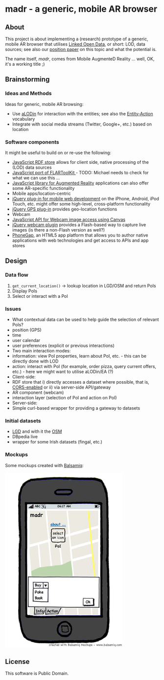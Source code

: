 # madr - a generic, mobile AR browser

## About

This project is about implementing a (research) prototype of a generic, mobile AR browser that utilises [Linked Open Data](http://lod-cloud.net), or short: LOD, data sources; see also our [position paper](http://www.w3.org/2010/06/w3car/exploiting_lod_for_ar.pdf) on this topic and what the potential is.

The name itself, *madr*, comes from Mobile AugmenteD Reality ... well, OK, it's a working title ;)

## Brainstorming

### Ideas and Methods

Ideas for generic, mobile AR browsing:

* Use [aLODin](http://lab.linkeddata.deri.ie/alodin/agent/) for interaction with the entities; see also the [Entity-Action  ](http://purl.org/NET/entity-actions) vocabulary
* Integrate with social media streams (Twitter, Google+, etc.) based on location

### Software components 

It might be useful to build on or re-use the following:

* [JavaScript RDF store](https://github.com/antoniogarrote/rdfstore-js/) allows for client side, native processing of the (LOD) data sources
* [JavaScript port of FLARToolKit ](https://github.com/kig/JSARToolKit) - TODO: Michael needs to check for what we can use this ...
* [JavaScript library for Augmented Reality](http://code.google.com/p/js-aruco/) applications can also offer some AR-specific functionality
* Mobile apps/location-centric
 * [jQuery plug-in for mobile web development](http://www.jqtouch.com/) on the iPhone, Android, iPod Touch, etc. might offer some high-level, cross-platform functionality
 * [jQuery GPS plug-in](http://www.birdwingfx.com/jQuery_gps/) provides geo-location functions
* Webcam
 * [JavaScript API for Webcam image access using Canvas](https://github.com/taboca/CamCanvas-API-) 
 * [jQuery webcam plugin](http://www.xarg.org/project/jquery-webcam-plugin/) provides a Flash-based way to capture live images (is there a non-Flash version as well?)
* [PhoneGap](http://www.phonegap.com/), an HTML5 app platform that allows you to author native applications with web technologies and get access to APIs and app stores


## Design

### Data flow

1. `get_current_location()` -> lookup location in LGD/OSM and return PoIs
2. Display PoIs
3. Select or interact with a PoI


### Issues

* What contextual data can be used to help guide the selection of relevant PoIs?
 * position (GPS)
 * time
 * user calendar
 * user preferences (explicit or previous interactions)
* Two main interaction modes: 
 * information: view PoI properties, learn about PoI, etc. - this can be directly done with LOD
 * action: interact with PoI (for example, order pizza, query current offers, etc.) - here we might want to utilise aLODin/EA (?)
* Client-side:
 * RDF store that i) directly accesses a dataset where possible, that is, [CORS-enabled](http://enable-cors.org/) or ii) via server-side API/gateway
 * AR component (webcam)
 * interaction layer (selection of PoI and action on PoI)
* Server-side:
 * Simple curl-based wrapper for providing a gateway to datasets

### Initial datasets

* [LGD](http://linkedgeodata.org/) and with it the [OSM](http://www.openstreetmap.org/ "OpenStreetMap")
* DBpedia live
* wrapper for some Irish datasets (fingal, etc.)

### Mockups

Some mockups created with [Balsamiq](http://balsamiq.com/products/mockups):

![Mockup 0](https://github.com/mhausenblas/madr/raw/master/design/madr-mockup-0.png)

## License

This software is Public Domain.